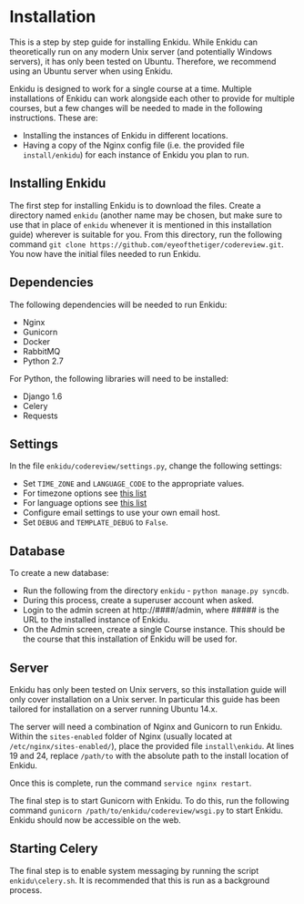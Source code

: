# Installation

This is a step by step guide for installing Enkidu. While Enkidu can theoretically run on any modern Unix server (and potentially Windows servers), it has only been tested on Ubuntu. Therefore, we recommend using an Ubuntu server when using Enkidu.

Enkidu is designed to work for a single course at a time. Multiple installations of Enkidu can work alongside each other to provide for multiple courses, but a few changes will be needed to made in the following instructions. These are:
* Installing the instances of Enkidu in different locations.
* Having a copy of the Nginx config file (i.e. the provided file `install/enkidu`) for each instance of Enkidu you plan to run.

## Installing Enkidu

The first step for installing Enkidu is to download the files. Create a directory named `enkidu` (another name may be chosen, but make sure to use that in place of `enkidu` whenever it is mentioned in this installation guide) wherever is suitable for you. From this directory, run the following command `git clone https://github.com/eyeofthetiger/codereview.git`. You now have the initial files needed to run Enkidu.

## Dependencies

The following dependencies will be needed to run Enkidu:

* Nginx
* Gunicorn
* Docker
* RabbitMQ
* Python 2.7

For Python, the following libraries will need to be installed:
* Django 1.6
* Celery
* Requests

## Settings

In the file `enkidu/codereview/settings.py`, change the following settings:
* Set `TIME_ZONE` and `LANGUAGE_CODE` to the appropriate values.
 * For timezone options see [this list](http://en.wikipedia.org/wiki/List_of_tz_database_time_zones)
 * For language options see [this list](http://www.i18nguy.com/unicode/language-identifiers.html)
* Configure email settings to use your own email host.
* Set `DEBUG` and `TEMPLATE_DEBUG` to `False`.

## Database

To create a new database:
* Run the following from the directory `enkidu` - `python manage.py syncdb`.
* During this process, create a superuser account when asked.
* Login to the admin screen at http://####/admin, where ##### is the URL to the installed instance of Enkidu.
* On the Admin screen, create a single Course instance. This should be the course that this installation of Enkidu will be used for.

## Server

Enkidu has only been tested on Unix servers, so this installation guide will only cover installation on a Unix server. In particular this guide has been tailored for installation on a server running Ubuntu 14.x.

The server will need a combination of Nginx and Gunicorn to run Enkidu. Within the `sites-enabled` folder of Nginx (usually located at `/etc/nginx/sites-enabled/`), place the provided file `install\enkidu`. At lines 19 and 24, replace `/path/to` with the absolute path to the install location of Enkidu.

Once this is complete, run the command `service nginx restart`.

The final step is to start Gunicorn with Enkidu. To do this, run the following command `gunicorn /path/to/enkidu/codereview/wsgi.py` to start Enkidu. Enkidu should now be accessible on the web.

## Starting Celery

The final step is to enable system messaging by running the script `enkidu\celery.sh`. It is recommended that this is run as a background process.
